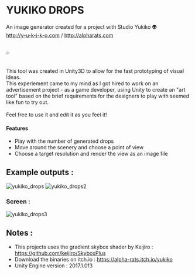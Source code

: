 # YUKIKO DROPS

An image generator created for a project with Studio Yukiko :alien: <br>
http://y-u-k-i-k-o.com  / http://alpharats.com <br> <br>

:sweat_drops: <br> <br> 

This tool was created in Unity3D to allow for the fast prototyping of visual ideas. <br>
This experiement came to my mind as I got hired to work on an advertisement project - as a game developer, using Unity to create an "art tool" based on the brief requirements for the designers to play with seemed like fun to try out. <br> <br>
Feel free to use it and edit it as you feel it!

#### Features
- Play with the number of generated drops
- Move around the scenery and choose a point of view 
- Choose a target resolution and render the view as an image file

## Example outputs : 

![yukiko_drops](https://i.imgur.com/oDrhwdb.png)
![yukiko_drops2](https://i.imgur.com/DVqjBzM.png)

### Screen :

![yukiko_drops3](https://i.imgur.com/LJFomQz.png)

## Notes :

- This projects uses the gradient skybox shader by Keijiro :
https://github.com/keijiro/SkyboxPlus
- Download the binaries on itch.io :
https://alpha-rats.itch.io/yukiko
- Unity Engine version : 2017.1.0f3


